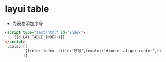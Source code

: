 # layui table
+ 为表格添加序号
```html
<script type="text/html" id="index">
    {{d.LAY_TABLE_INDEX+1}}
</script>
 ,cols: [[
         {field:'index',title:'序号',templet:'#index',align:'center',fixed:'left'}
        ]]
```
